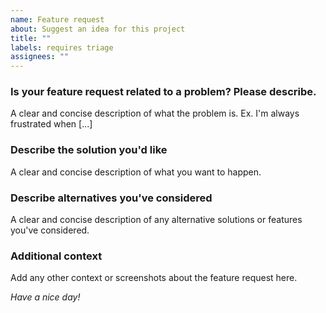 ```yaml
---
name: Feature request
about: Suggest an idea for this project
title: ""
labels: requires triage
assignees: ""
---
```


### Is your feature request related to a problem? Please describe.

A clear and concise description of what the problem is. Ex. I'm always
frustrated when \[...]

### Describe the solution you'd like

A clear and concise description of what you want to happen.

### Describe alternatives you've considered

A clear and concise description of any alternative solutions or features you've
considered.

### Additional context

Add any other context or screenshots about the feature request here.

_Have a nice day!_
